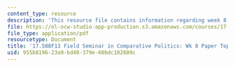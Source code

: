 ```yaml
---
content_type: resource
description: 'This resource file contains information regarding week 8 paper topics. '
file: https://ol-ocw-studio-app-production.s3.amazonaws.com/courses/17-588-field-seminar-in-comparative-politics-fall-2013/955b819623a9bd40379e60bdc102609c_MIT17_588F13_Week8Paper.pdf
file_type: application/pdf
resourcetype: Document
title: '17.588F13 Field Seminar in Comparative Politics: Wk 8 Paper Topics'
uid: 955b8196-23a9-bd40-379e-60bdc102609c
---
```

